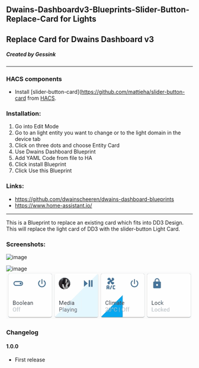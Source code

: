## Dwains-Dashboardv3-Blueprints-Slider-Button-Replace-Card for Lights
## Replace Card for Dwains Dashboard v3
##### Created by Gessink
---


### HACS components

- Install [slider-button-card](https://github.com/mattieha/slider-button-card from [HACS](https://hacs.xyz).

### Installation: 
  
1.  Go into Edit Mode
2.  Go to an light entity you want to change or to the light domain in the device tab
3.  Click on three dots and choose Entity Card
4.  Use Dwains Dashboard Blueprint
5.  Add YAML Code from file to HA
6.  Click install Blueprint
7.  Click Use this Blueprint


### Links:
* https://github.com/dwainscheeren/dwains-dashboard-blueprints
* https://www.home-assistant.io/

---

This is a Blueprint to replace an existing card which fits into DD3 Design.
This will replace the light card of DD3 with the slider-button Light Card.


### Screenshots:
![image](https://user-images.githubusercontent.com/72649119/167399660-f7a538ef-1272-4920-8ab3-2f05f216fc7c.png)

![image](https://raw.githubusercontent.com/mattieha/slider-button-card/main/assets/preview.gif)
![image](https://raw.githubusercontent.com/mattieha/slider-button-card/main/assets/preview-2.gif)



### Changelog
#### 1.0.0
- First release


